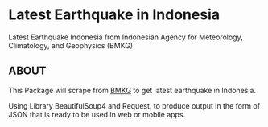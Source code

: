 # Latest Earthquake in Indonesia
Latest Earthquake Indonesia from Indonesian Agency for Meteorology, Climatology, and Geophysics (BMKG)

## ABOUT
This Package will scrape from [BMKG](https://www.bmkg.go.id/) to get latest earthquake in Indonesia.

Using Library BeautifulSoup4 and Request, to produce output in the form of JSON that is ready to be used in web or mobile apps.
